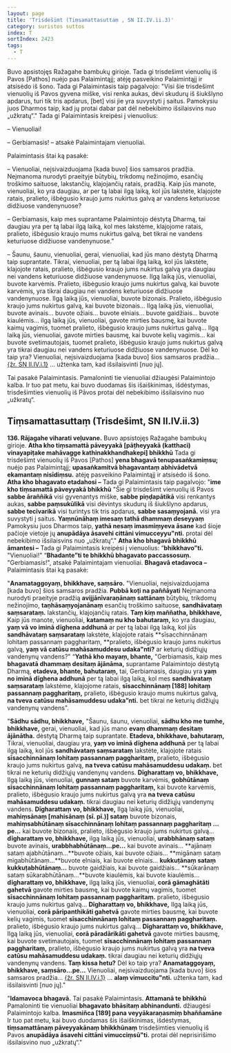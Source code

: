 ```yaml
---
layout: page
title: 'Trisdešimt (Tiṃsamattasuttaṃ , SN II.IV.ii.3)'
category: suristos suttos
index: T
sortIndex: 2423
tags:
  - T
---
```

Buvo apsistojęs Ražagahe bambukų girioje. Tada gi trisdešimt vienuolių iš Pavos \[Pathos] nuėjo pas Palaimintąjį; atėję pasveikino Palaimintąjį ir atsisėdo iš šono. Tada gi Palaimintasis taip pagalvojo: "Visi šie trisdešimt vienuolių iš Pavos gyvena miške, visi renka aukas, dėvi skudurų iš šiukšlyno apdarus, turi tik tris apdarus, \[bet] visi jie yra suvystyti į saitus. Pamokysiu juos Dharmos taip, kad jų protai dabar pat dėl nebekibimo išsilaisvins nuo „užkratų“." Tada gi Palaimintasis kreipėsi į vienuolius:

– Vienuoliai!

– Gerbiamasis! – atsakė Palaimintajam vienuoliai.

Palaimintasis štai ką pasakė:

– Vienuoliai, neįsivaizduojama \[kada buvo] šios samsaros pradžia. Neįmanoma nurodyti praeityje būtybių, trikdomų nežinojimo, esančių troškimo saituose, lakstančių, klajojančių ratais, pradžią. Kaip jūs manote, vienuoliai, ko yra daugiau, ar per tą labai ilgą laiką, kol jūs lakstėte, klajojote ratais, pralieto, išbėgusio kraujo jums nukirtus galvą ar vandens keturiuose didžiuose vandenynuose?

– Gerbiamasis, kaip mes suprantame Palaimintojo dėstytą Dharmą, tai daugiau yra per tą labai ilgą laiką, kol mes lakstėme, klajojome ratais, pralieto, išbėgusio kraujo mums nukirtus galvą, bet tikrai ne vandens keturiuose didžiuose vandenynuose."

– Šaunu, šaunu, vienuoliai, gerai, vienuoliai, kad jūs mano dėstytą Dharmą taip suprantate. Tikrai, vienuoliai, per tą labai ilgą laiką, kol jūs lakstėte, klajojote ratais, pralieto, išbėgusio kraujo jums nukirtus galvą yra daugiau nei vandens keturiuose didžiuose vandenynuose. Ilgą laiką jūs, vienuoliai, buvote karvėmis. Pralieto, išbėgusio kraujo jums nukirtus galvą, kai buvote karvėmis, yra tikrai daugiau nei vandens keturiuose didžiuose vandenynuose. Ilgą laiką jūs, vienuoliai, buvote bizonais. Pralieto, išbėgusio kraujo jums nukirtus galvą, kai buvote bizonais... Ilgą laiką jūs, vienuoliai, buvote avinais... buvote ožiais... buvote elniais... buvote gaidžiais... buvote kiaulėmis... ilgą laiką jūs, vienuoliai, gavote mirties bausmę, kai buvote kaimų vagimis, tuomet pralieto, išbėgusio kraujo jums nukirtus galvą... Ilgą laiką jūs, vienuoliai, gavote mirties bausmę, kai buvote kelių vagimis... kai buvote svetimautojais, tuomet pralieto, išbėgusio kraujo jums nukirtus galvą yra tikrai daugiau nei vandens keturiuose didžiuose vandenynuose. Dėl ko taip yra? Vienuoliai, neįsivaizduojama \[kada buvo] šios samsaros pradžia... <a href="../tinakatthasuttam-zole-ir-sakeles">{žr. SN II.IV.i.1}</a> ... užtenka tam, kad išsilaisvinti \[nuo jų].

Tai pasakė Palaimintasis. Pamaloninti tie vienuoliai džiaugėsi Palaimintojo kalba. Ir tuo pat metu, kai buvo duodamas šis išaiškinimas, išdėstymas, trisdešimties vienuolių iš Pāvos protai dėl nebekibimo išsilaisvino nuo „užkratų“.

## Tiṃsamattasuttaṃ (Trisdešimt, SN II.IV.ii.3)

**136. Rājagahe viharati veḷuvane.** Buvo apsistojęs Ražagahe bambukų girioje. **Atha kho tiṃsamattā pāveyyakā \[pāṭheyyakā (katthaci) vinayapiṭake mahāvagge kathinakkhandhakepi] bhikkhū** Tada gi trisdešimt vienuolių iš Pavos \[Pathos] **yena bhagavā tenupasaṅkamiṃsu;** nuėjo pas Palaimintąjį; **upasaṅkamitvā bhagavantaṃ abhivādetvā ekamantaṃ nisīdiṃsu.** atėję pasveikino Palaimintąjį ir atsisėdo iš šono. **Atha kho bhagavato etadahosi –** Tada gi Palaimintasis taip pagalvojo: "**ime kho tiṃsamattā pāveyyakā bhikkhū** "Šie gi trisdešimt vienuolių iš Pavos **sabbe āraññikā** visi gyvenantys miške, **sabbe piṇḍapātikā** visi renkantys aukas, **sabbe paṃsukūlikā** visi dėvintys skudurų iš šiukšlyno apdarus, **sabbe tecīvarikā** visi turintys tik tris apdarus, **sabbe sasaṃyojanā.** visi yra suvystyti į saitus. **Yaṃnūnāhaṃ imesaṃ tathā dhammaṃ deseyyaṃ** Pamokysiu juos Dharmos taip, **yathā nesaṃ imasmiṃyeva āsane** kad šioje pačioje vietoje jų **anupādāya āsavehi cittāni vimucceyyu"nti.** protai dėl nebekibimo išsilaisvins nuo „užkratų“." **Atha kho bhagavā bhikkhū āmantesi –** Tada gi Palaimintasis kreipėsi į vienuolius: “**bhikkhavo”ti.** "Vienuoliai!" “**Bhadante”ti te bhikkhū bhagavato paccassosuṃ.** "Gerbiamasis!", atsakė Palaimintajam vienuoliai. **Bhagavā etadavoca –** Palaimintasis štai ką pasakė:

"**Anamataggoyaṃ, bhikkhave, saṃsāro.** "Vienuoliai, neįsivaizduojama \[kada buvo] šios samsaros pradžia. **Pubbā koṭi na paññāyati** Neįmanoma nurodyti praeityje pradžią **avijjānīvaraṇānaṃ sattānaṃ** būtybių, trikdomų nežinojimo, **taṇhāsaṃyojanānaṃ** esančių troškimo saituose, **sandhāvataṃ saṃsarataṃ.** lakstančių, klajojančių ratais. **Taṃ kiṃ maññatha, bhikkhave,** Kaip jūs manote, vienuoliai, **katamaṃ nu kho bahutaraṃ,** ko yra daugiau, **yaṃ vā vo iminā dīghena addhunā** ar per tą labai ilgą laiką, kol jūs **sandhāvataṃ saṃsarataṃ** lakstėte, klajojote ratais **sīsacchinnānaṃ lohitaṃ passannaṃ paggharitaṃ, **pralieto, išbėgusio kraujo jums nukirtus galvą, **yaṃ vā catūsu mahāsamuddesu udaka"nti?** ar keturių didžiųjų vandenynų vandens?" “**Yathā kho mayaṃ, bhante,** "Gerbiamasis, kaip mes **bhagavatā dhammaṃ desitaṃ ājānāma,** suprantame Palaimintojo dėstytą Dharmą, **etadeva, bhante, bahutaraṃ,** tai, Gerbiamasis, daugiau yra **yaṃ no iminā dīghena addhunā** per tą labai ilgą laiką, kol mes **sandhāvataṃ saṃsarataṃ** lakstėme, klajojome ratais, **sīsacchinnānaṃ \[188] lohitaṃ passannaṃ paggharitaṃ,** pralieto, išbėgusio kraujo mums nukirtus galvą, **na tveva catūsu mahāsamuddesu udaka”nti.** bet tikrai ne keturių didžiųjų vandenynų vandens".

"**Sādhu sādhu, bhikkhave,** "Šaunu, šaunu, vienuoliai, **sādhu kho me tumhe, bhikkhave,** gerai, vienuoliai, kad jūs mano **evaṃ dhammaṃ desitaṃ ājānātha.** dėstytą Dharmą taip suprantate. **Etadeva, bhikkhave, bahutaraṃ,** Tikrai, vienuoliai, daugiau yra, **yaṃ vo iminā dīghena addhunā** per tą labai ilgą laiką, kol jūs **sandhāvataṃ saṃsarataṃ** lakstėte, klajojote ratais **sīsacchinnānaṃ lohitaṃ passannaṃ paggharitaṃ,** pralieto, išbėgusio kraujo jums nukirtus galvą, **na tveva catūsu mahāsamuddesu udakaṃ.** bet tikrai ne keturių didžiųjų vandenynų vandens. **Dīgharattaṃ vo, bhikkhave,** Ilgą laiką jūs, vienuoliai, **gunnaṃ sataṃ** buvote karvėmis, **gobhūtānaṃ sīsacchinnānaṃ lohitaṃ passannaṃ paggharitaṃ,** kai buvote karvėmis, pralieto, išbėgusio kraujo jums nukirtus galvą yra **na tveva catūsu mahāsamuddesu udakaṃ.** tikrai daugiau nei keturių didžiųjų vandenynų vandens. **Dīgharattaṃ vo, bhikkhave,** Ilgą laiką jūs, vienuoliai, **mahiṃsānaṃ \[mahisānaṃ (sī. pī.)] sataṃ** buvote bizonais, **mahiṃsabhūtānaṃ sīsacchinnānaṃ lohitaṃ passannaṃ paggharitaṃ …pe…** kai buvote bizonais, pralieto, išbėgusio kraujo jums nukirtus galvą... **dīgharattaṃ vo, bhikkhave,** ilgą laiką jūs, vienuoliai, **urabbhānaṃ sataṃ** buvote avinais, **urabbhabhūtānaṃ…pe…** kai buvote avinais... **ajānaṃ sataṃ ajabhūtānaṃ…**buvote ožiais, kai buvote ožiais... **migānaṃ sataṃ migabhūtānaṃ…**buvote elniais, kai buvote elniais... **kukkuṭānaṃ sataṃ kukkuṭabhūtānaṃ…** buvote gaidžiais, kai buvote gaidžiais... **sūkarānaṃ sataṃ sūkarabhūtānaṃ…**buvote kiaulėmis, kai buvote kiaulėmis... **dīgharattaṃ vo, bhikkhave,** ilgą laiką jūs, vienuoliai, **corā gāmaghātāti gahetvā** gavote mirties bausmę, kai buvote kaimų vagimis, tuomet **sīsacchinnānaṃ lohitaṃ passannaṃ paggharitaṃ.** pralieto, išbėgusio kraujo jums nukirtus galvą... **Dīgharattaṃ vo, bhikkhave,** Ilgą laiką jūs, vienuoliai, **corā pāripanthikāti gahetvā** gavote mirties bausmę, kai buvote kelių vagimis, tuomet **sīsacchinnānaṃ lohitaṃ passannaṃ paggharitaṃ.** pralieto, išbėgusio kraujo jums nukirtus galvą... **Dīgharattaṃ vo, bhikkhave,** Ilgą laiką jūs, vienuoliai, **corā pāradārikāti gahetvā** gavote mirties bausmę, kai buvote svetimautojais, tuomet **sīsacchinnānaṃ lohitaṃ passannaṃ paggharitaṃ,** pralieto, išbėgusio kraujo jums nukirtus galvą yra **na tveva catūsu mahāsamuddesu udakaṃ.** tikrai daugiau nei keturių didžiųjų vandenynų vandens. **Taṃ kissa hetu?** Dėl ko taip yra? **Anamataggoyaṃ, bhikkhave, saṃsāro...pe...** Vienuoliai, neįsivaizduojama \[kada buvo] šios samsaros pradžia... <a href="../tinakatthasuttam-zole-ir-sakeles">{žr. SN II.IV.i.1}</a> ... **alaṃ vimuccitu"nti.** užtenka tam, kad išsilaisvinti \[nuo jų]."

"**Idamavoca bhagavā.** Tai pasakė Palaimintasis. **Attamanā te bhikkhū** Pamaloninti tie vienuoliai **bhagavato bhāsitaṃ abhinandunti.** džiaugėsi Palaimintojo kalba. **Imasmiñca \[189] pana veyyākaraṇasmiṃ bhaññamāne** Ir tuo pat metu, kai buvo duodamas šis išaiškinimas, išdėstymas, **tiṃsamattānaṃ pāveyyakānaṃ bhikkhūnaṃ** trisdešimties vienuolių iš Pavos **anupādāya āsavehi cittāni vimucciṃsū"ti.** protai dėl neprisirišimo išsilaisvino nuo „užkratų“."
